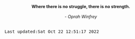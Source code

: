 
<div align="center"><b><span>Where there is no struggle, there is no strength. </span></b><br><br><i> - Oprah Winfrey</i></div>
<br><br><kbd>Last updated:Sat Oct 22 12:51:17 2022</kbd>